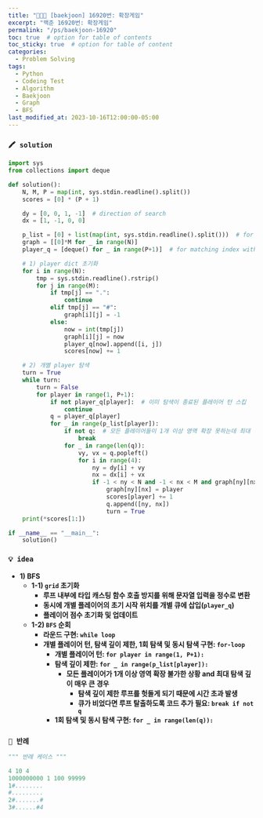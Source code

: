 ```yaml
---
title: "👩‍💻🎄 [baekjoon] 16920번: 확장게임"
excerpt: "백준 16920번: 확장게임"
permalink: "/ps/baekjoon-16920"
toc: true  # option for table of contents
toc_sticky: true  # option for table of content
categories:
  - Problem Solving
tags:
  - Python
  - Codeing Test
  - Algorithm
  - Baekjoon
  - Graph
  - BFS
last_modified_at: 2023-10-16T12:00:00-05:00
---
```


### **`🖍️ solution`**

```python
import sys
from collections import deque

def solution():
    N, M, P = map(int, sys.stdin.readline().split())
    scores = [0] * (P + 1)

    dy = [0, 0, 1, -1]  # direction of search
    dx = [1, -1, 0, 0]

    p_list = [0] + list(map(int, sys.stdin.readline().split()))  # for matching index with player num
    graph = [[0]*M for _ in range(N)]
    player_q = [deque() for _ in range(P+1)]  # for matching index with player num

    # 1) player dict 초기화
    for i in range(N):
        tmp = sys.stdin.readline().rstrip()
        for j in range(M):
            if tmp[j] == ".":
                continue
            elif tmp[j] == "#":
                graph[i][j] = -1
            else:
                now = int(tmp[j])
                graph[i][j] = now
                player_q[now].append([i, j])
                scores[now] += 1

    # 2) 개별 player 탐색
    turn = True
    while turn:
        turn = False
        for player in range(1, P+1):
            if not player_q[player]:  # 이미 탐색이 종료된 플레이어 턴 스킵
                continue
            q = player_q[player]
            for _ in range(p_list[player]):
                if not q:  # 모든 플레이어들이 1개 이상 영역 확장 못하는데 최대 탐색 깊이가 매우 큰 경우, 헛돌게 된다
                    break
                for _ in range(len(q)):
                    vy, vx = q.popleft()
                    for i in range(4):
                        ny = dy[i] + vy
                        nx = dx[i] + vx
                        if -1 < ny < N and -1 < nx < M and graph[ny][nx] == 0:
                            graph[ny][nx] = player
                            scores[player] += 1
                            q.append([ny, nx])
                            turn = True
    print(*scores[1:])

if __name__ == "__main__":
    solution()
```

### **`💡 idea`**

- **1) BFS**
    - **1-1) `grid` 초기화**
        - **루프 내부에 타입 캐스팅 함수 호출 방지를 위해 문자열 입력을 정수로 변환**
        - **동시에 개별 플레이어의 초기 시작 위치를 개별 큐에 삽입(`player_q`)**
        - **플레이어 점수 초기화 및 업데이트**
    - **1-2) `BFS` 순회**
        - **라운드 구현: `while loop`**
        - **개별 플레이어 턴, 탐색 깊이 제한, 1회 탐색 및 동시 탐색 구현: `for-loop`**
            - **개별 플레이어 턴: `for player in range(1, P+1):`**
            - **탐색 깊이 제한: `for _ in range(p_list[player]):`**
                - **모든 플레이어가 1개 이상 영역 확장 불가한 상황 and 최대 탐색 깊이 매우 큰 경우**
                    - **탐색 깊이 제한 루프를 헛돌게 되기 때문에 시간 초과 발생**
                    - **큐가 비었다면 루프 탈출하도록 코드 추가 필요: `break if not q`**
            - **1회 탐색 및 동시 탐색 구현: `for _ in range(len(q)):`**

### **`🤔 반례`**

```python
""" 반례 케이스 """

4 10 4
1000000000 1 100 99999
1#........
#.........
2#.......#
3#......#4
```